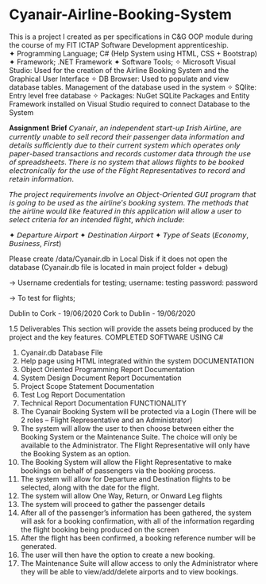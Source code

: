# Cyanair-Airline-Booking-System
 This is a project I created as per specifications in C&amp;G OOP module during the course of my FIT ICTAP Software Development apprenticeship.  
 ✦ Programming Language; C# (Help System using HTML, CSS + Bootstrap)
 ✦ Framework; .NET Framework
 ✦ Software Tools;
   ✧ Microsoft Visual Studio: Used for the creation of the Airline Booking System and the Graphical User Interface
   ✧ DB Browser: Used to populate and view database tables. Management of the database used in the system
   ✧ SQlite: Entry level free database 
   ✧ Packages: NuGet SQLite Packages and Entity Framework installed on Visual Studio required to connect Database to the System
   
 
𝐀𝐬𝐬𝐢𝐠𝐧𝐦𝐞𝐧𝐭 𝐁𝐫𝐢𝐞𝐟
𝘊𝘺𝘢𝘯𝘢𝘪𝘳, 𝘢𝘯 𝘪𝘯𝘥𝘦𝘱𝘦𝘯𝘥𝘦𝘯𝘵 𝘴𝘵𝘢𝘳𝘵-𝘶𝘱 𝘐𝘳𝘪𝘴𝘩 𝘈𝘪𝘳𝘭𝘪𝘯𝘦, 𝘢𝘳𝘦 𝘤𝘶𝘳𝘳𝘦𝘯𝘵𝘭𝘺 𝘶𝘯𝘢𝘣𝘭𝘦 𝘵𝘰 𝘴𝘦𝘭𝘭 𝘳𝘦𝘤𝘰𝘳𝘥 𝘵𝘩𝘦𝘪𝘳 𝘱𝘢𝘴𝘴𝘦𝘯𝘨𝘦𝘳 𝘥𝘢𝘵𝘢 𝘪𝘯𝘧𝘰𝘳𝘮𝘢𝘵𝘪𝘰𝘯 𝘢𝘯𝘥 𝘥𝘦𝘵𝘢𝘪𝘭𝘴 𝘴𝘶𝘧𝘧𝘪𝘤𝘪𝘦𝘯𝘵𝘭𝘺 𝘥𝘶𝘦 𝘵𝘰 𝘵𝘩𝘦𝘪𝘳 𝘤𝘶𝘳𝘳𝘦𝘯𝘵 𝘴𝘺𝘴𝘵𝘦𝘮 𝘸𝘩𝘪𝘤𝘩 𝘰𝘱𝘦𝘳𝘢𝘵𝘦𝘴 𝘰𝘯𝘭𝘺 𝘱𝘢𝘱𝘦𝘳-𝘣𝘢𝘴𝘦𝘥 𝘵𝘳𝘢𝘯𝘴𝘢𝘤𝘵𝘪𝘰𝘯𝘴 𝘢𝘯𝘥 𝘳𝘦𝘤𝘰𝘳𝘥𝘴 𝘤𝘶𝘴𝘵𝘰𝘮𝘦𝘳 𝘥𝘢𝘵𝘢 𝘵𝘩𝘳𝘰𝘶𝘨𝘩 𝘵𝘩𝘦 𝘶𝘴𝘦 𝘰𝘧 𝘴𝘱𝘳𝘦𝘢𝘥𝘴𝘩𝘦𝘦𝘵𝘴. 𝘛𝘩𝘦𝘳𝘦 𝘪𝘴 𝘯𝘰 𝘴𝘺𝘴𝘵𝘦𝘮 𝘵𝘩𝘢𝘵 𝘢𝘭𝘭𝘰𝘸𝘴 𝘧𝘭𝘪𝘨𝘩𝘵𝘴 𝘵𝘰 𝘣𝘦 𝘣𝘰𝘰𝘬𝘦𝘥 𝘦𝘭𝘦𝘤𝘵𝘳𝘰𝘯𝘪𝘤𝘢𝘭𝘭𝘺 𝘧𝘰𝘳 𝘵𝘩𝘦 𝘶𝘴𝘦 𝘰𝘧 𝘵𝘩𝘦 𝘍𝘭𝘪𝘨𝘩𝘵 𝘙𝘦𝘱𝘳𝘦𝘴𝘦𝘯𝘵𝘢𝘵𝘪𝘷𝘦𝘴 𝘵𝘰 𝘳𝘦𝘤𝘰𝘳𝘥 𝘢𝘯𝘥 𝘳𝘦𝘵𝘢𝘪𝘯 𝘪𝘯𝘧𝘰𝘳𝘮𝘢𝘵𝘪𝘰𝘯.

𝘛𝘩𝘦 𝘱𝘳𝘰𝘫𝘦𝘤𝘵 𝘳𝘦𝘲𝘶𝘪𝘳𝘦𝘮𝘦𝘯𝘵𝘴 𝘪𝘯𝘷𝘰𝘭𝘷𝘦 𝘢𝘯 𝘖𝘣𝘫𝘦𝘤𝘵-𝘖𝘳𝘪𝘦𝘯𝘵𝘦𝘥 𝘎𝘜𝘐 𝘱𝘳𝘰𝘨𝘳𝘢𝘮 𝘵𝘩𝘢𝘵 𝘪𝘴 𝘨𝘰𝘪𝘯𝘨 𝘵𝘰 𝘣𝘦 𝘶𝘴𝘦𝘥 𝘢𝘴 𝘵𝘩𝘦 𝘢𝘪𝘳𝘭𝘪𝘯𝘦’𝘴 𝘣𝘰𝘰𝘬𝘪𝘯𝘨 𝘴𝘺𝘴𝘵𝘦𝘮. 𝘛𝘩𝘦 𝘮𝘦𝘵𝘩𝘰𝘥𝘴 𝘵𝘩𝘢𝘵 𝘵𝘩𝘦 𝘢𝘪𝘳𝘭𝘪𝘯𝘦 𝘸𝘰𝘶𝘭𝘥 𝘭𝘪𝘬𝘦 𝘧𝘦𝘢𝘵𝘶𝘳𝘦𝘥 𝘪𝘯 𝘵𝘩𝘪𝘴 𝘢𝘱𝘱𝘭𝘪𝘤𝘢𝘵𝘪𝘰𝘯 𝘸𝘪𝘭𝘭 𝘢𝘭𝘭𝘰𝘸 𝘢 𝘶𝘴𝘦𝘳 𝘵𝘰 𝘴𝘦𝘭𝘦𝘤𝘵 𝘤𝘳𝘪𝘵𝘦𝘳𝘪𝘢 𝘧𝘰𝘳 𝘢𝘯 𝘪𝘯𝘵𝘦𝘯𝘥𝘦𝘥 𝘧𝘭𝘪𝘨𝘩𝘵, 𝘸𝘩𝘪𝘤𝘩 𝘪𝘯𝘤𝘭𝘶𝘥𝘦:

✦ 𝘋𝘦𝘱𝘢𝘳𝘵𝘶𝘳𝘦 𝘈𝘪𝘳𝘱𝘰𝘳𝘵
✦ 𝘋𝘦𝘴𝘵𝘪𝘯𝘢𝘵𝘪𝘰𝘯 𝘈𝘪𝘳𝘱𝘰𝘳𝘵
✦ 𝘛𝘺𝘱𝘦 𝘰𝘧 𝘚𝘦𝘢𝘵𝘴 (𝘌𝘤𝘰𝘯𝘰𝘮𝘺, 𝘉𝘶𝘴𝘪𝘯𝘦𝘴𝘴, 𝘍𝘪𝘳𝘴𝘵)




Please create /data/Cyanair.db in Local Disk if it does not open the database (Cyanair.db file is located in main project folder + debug)

-> Username credentials for testing; username: testing password: password

-> To test for flights;

Dublin to Cork - 19/06/2020 Cork to Dublin - 19/06/2020



1.5	Deliverables 
This section will provide the assets being produced by the project and the key features.
COMPLETED SOFTWARE USING C# 
1.	Cyanair.db Database File
2.	Help page using HTML integrated within the system 
DOCUMENTATION
3.	Object Oriented Programming Report Documentation
4.	System Design Document Report Documentation
5.	Project Scope Statement Documentation
6.	Test Log Report Documentation
7.	Technical Report Documentation
FUNCTIONALITY
1.	The Cyanair Booking System will be protected via a Login (There will be 2 roles – Flight Representative and an Administrator)
2.	The system will allow the user to then choose between either the Booking System or the Maintenance Suite. The choice will only be available to the Administrator. The Flight Representative will only have the Booking System as an option.
3.	The Booking System will allow the Flight Representative to make bookings on behalf of passengers via the booking process.
4.	The system will allow for Departure and Destination flights to be selected, along with the date for the flight.
5.	The system will allow One Way, Return, or Onward Leg flights
6.	The system will proceed to gather the passenger details
7.	After all of the passenger’s information has been gathered, the system will ask for a booking confirmation, with all of the information regarding the flight booking being produced on the screen
8.	After the flight has been confirmed, a booking reference number will be generated. 
9.	The user will then have the option to create a new booking.
10.	The Maintenance Suite will allow access to only the Administrator where they will be able to view/add/delete airports and to view bookings.




